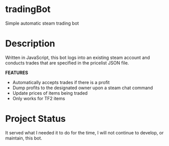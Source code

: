 # tradingBot

Simple automatic steam trading bot

# Description

Written in JavaScript, this bot logs into an existing steam account and conducts trades that are specified in the pricelist JSON file.

**FEATURES**
* Automatically accepts trades if there is a profit
* Dump profits to the designated owner upon a steam chat command
* Update prices of items being traded
* Only works for TF2 items

# Project Status

It served what I needed it to do for the time, I will not continue to develop, or maintain, this bot.
